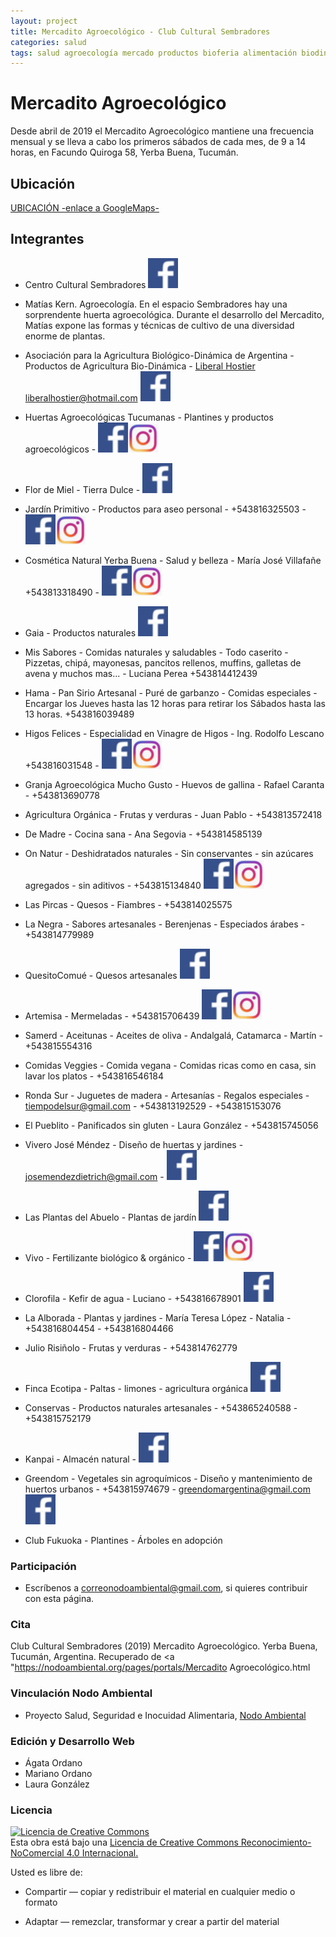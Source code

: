 ```yaml
---
layout: project
title: Mercadito Agroecológico - Club Cultural Sembradores
categories: salud
tags: salud agroecología mercado productos bioferia alimentación biodinámica agricultura verduras orgánico vegano celíaco artesanal 
---
```


# Mercadito Agroecológico

Desde abril de 2019 el Mercadito Agroecológico mantiene una frecuencia mensual y se lleva a cabo los primeros sábados de cada mes, de 9 a 14 horas, en Facundo Quiroga 58, Yerba Buena, Tucumán.

## Ubicación
<a href="https://www.google.com.ar/maps/place/Club+Cultural+Sembradores/@-26.8130156,-65.3028702,18z/data=!4m5!3m4!1s0x942242dc1da8b8cd:0xa8eb11d8f8dc31b8!8m2!3d-26.8124236!4d-65.3044657">UBICACIÓN -enlace a GoogleMaps-</a>

## Integrantes

- Centro Cultural Sembradores
<a href="https://www.facebook.com/Sembradores-294718317398299/">![facebook](/assets/images/facebook.png)</a>

- Matías Kern. Agroecología. En el espacio Sembradores hay una sorprendente huerta agroecológica. Durante el desarrollo del Mercadito, Matías expone las formas y técnicas de cultivo de una diversidad enorme de plantas.

- Asociación para la Agricultura Biológico-Dinámica de Argentina - Productos de Agricultura Bio-Dinámica -
<a href="http://aabda.com.ar/"> Liberal Hostier 
liberalhostier@hotmail.com <a href="https://www.facebook.com/AABDA.com.ar/?__tn__=kCH-R&eid=ARDEQbZI3CUgTjNPtyNDBnPKd8SfEi1_9Obyywx9PHFEXhH4cExCSfkotqD_OskM9qkVE-cbi0eiH7iz&hc_ref=ARQJDg6OZAbKde7sv1Y5Dvpzax54x11c9IMj154PyWlHjewPE71wxTnsNfocEcvXghM&fref=nf&__xts__[0]=68.ARCGi2TvY70VbO0HLTt_hcz-vOast48TVkeqkV8txeU6U8gVvzwvGOUy0V9JvB47KIzX8D-J_8sHa9S2JUvfyULbqD3z2VAf6KdsAMo0wXsm1N_C_hWil6hbro1hQ9JhtMOTY9K5TEq3MoV4C41C_0BI8hZsguO-V-UQPmRML37EZpuppHgxQk65rRBi4LxbBFMKs8kKfRZtwbclAPH4mhHukM3CuRPVwMEb-Ue7THeRd0f5aPBBDDzhC1sDWR6z2fxuX2s_Adu1NIR32Ks6MBGBCLaFMmJL5Amt2tbwwgyHh3nVipxNOvEurvOzJ1g5u0bPulEBXWTR8nOiOh_hHEeMCuQROoyjYOLurQ204brdAWDhbFcExeeU2PNdrRZFi4W2BvWPg5Zxv4xvcs6Vz2680taK9fPrQ8Min2jyqWmdB18RHl-ScKKC_Uf4Y-gj-uxWMgLTK33fm4JTeeEXBTqeUmHezK800hPiOIk8Me7lVyVn_h9W8CE3">![facebook](/assets/images/facebook.png)</a>

- Huertas Agroecológicas Tucumanas - Plantines y productos agroecológicos - 
<a href="https://www.facebook.com/hagroecotuc">![facebook](/assets/images/facebook.png)</a><a href="https://www.instagram.com/p/B6s18-bpNEH/?igshid=p7p1obq9h90i">![instagram](/assets/images/instagram.png)</a>

- Flor de Miel - Tierra Dulce - 
<a href="/www.facebook.com/FLOR-De-MIEL-1565672950120533/">![facebook](/assets/images/facebook.png)</a>

- Jardín Primitivo - Productos para aseo personal - +543816325503 -
<a href="https://www.facebook.com/Jardin-Primitivo-629459064103465/">![facebook](/assets/images/facebook.png)</a><a href="https://www.instagram.com/jardinprimitivo6/">![instagram](/assets/images/instagram.png)</a>

- Cosmética Natural Yerba Buena - Salud y belleza - María José Villafañe +543813318490 - 
<a href="https://www.facebook.com/mariajose.villafane?fref=search&__tn__=%2Cd%2CP-R&eid=ARBUGXZBxx2w3Aa7YfYRQsf2lQghkxggqrsKdB8dnH3bRcukA_DxIsuM9j6yfT5hetzAxXu9bm174OBb">![facebook](/assets/images/facebook.png)</a><a href="https://www.instagram.com/cosmetica_natural_yb/">![instagram](/assets/images/instagram.png)</a>

- Gaia - Productos naturales
<a href="https://www.facebook.com/gaiatucuman/">![facebook](/assets/images/facebook.png)</a>

- Mis Sabores - Comidas naturales y saludables - Todo caserito - Pizzetas, chipá, mayonesas, pancitos rellenos, muffins, galletas de avena y muchos mas... - Luciana Perea +543814412439 

- Hama - Pan Sirio Artesanal - Puré de garbanzo - Comidas especiales - Encargar los Jueves hasta las 12 horas para retirar los Sábados hasta las 13 horas. +543816039489

- Higos Felices - Especialidad en Vinagre de Higos - Ing. Rodolfo Lescano +543816031548 - <a href="http://higosfelices.blogspot.com/"> <a href="https://www.facebook.com/higosfelices/">![facebook](/assets/images/facebook.png)</a><a href="https://www.instagram.com/higosfelices/">![instagram](/assets/images/instagram.png)</a>

- Granja Agroecológica Mucho Gusto - Huevos de gallina - Rafael Caranta - +543813690778

- Agricultura Orgánica - Frutas y verduras - Juan Pablo - +543813572418

- De Madre - Cocina sana - Ana Segovia - +543814585139

- On Natur - Deshidratados naturales - Sin conservantes - sin azúcares agregados - sin aditivos - +543815134840 
<a href="https://www.facebook.com/OnNatur2019/">![facebook](/assets/images/facebook.png)</a><a href="https://www.instagram.com/onnatur_snack/">![instagram](/assets/images/instagram.png)</a>

- Las Pircas - Quesos - Fiambres - +543814025575

- La Negra - Sabores artesanales - Berenjenas - Especiados árabes - +543814779989

- QuesitoComué - Quesos artesanales
<a href="https://www.facebook.com/Quesito-Comu%C3%A9-403314730480844/?__tn__=%2Cd%2CP-R&eid=ARBauQJBN-tYxxJ0BlsLELxNrTfXSCGtBhFA69IovPErVUz5Dm0aEoYDS9aYPpMQYcgl08ooWuMj-dVQ">![facebook](/assets/images/facebook.png)</a>

- Artemisa - Mermeladas - +543815706439
<a href="https://www.facebook.com/Artemisatiendaconsciente/">![facebook](/assets/images/facebook.png)</a><a href="https://www.instagram.com/artemisatiendaconsciente/">![instagram](/assets/images/instagram.png)</a>

- Samerd - Aceitunas - Aceites de oliva - Andalgalá, Catamarca - Martín - +543815554316

- Comidas Veggies - Comida vegana - Comidas ricas como en casa, sin lavar los platos - +543816546184

- Ronda Sur - Juguetes de madera - Artesanías - Regalos especiales - tiempodelsur@gmail.com - +543813192529 - +543815153076

- El Pueblito - Panificados sin gluten - Laura González - +543815745056

- Vivero José Méndez - Diseño de huertas y jardines - josemendezdietrich@gmail.com -
<a href="https://www.facebook.com/viverojosemendez.dietrich">![facebook](/assets/images/facebook.png)</a>

- Las Plantas del Abuelo - Plantas de jardín
<a href="https://www.facebook.com/Las-Plantas-del-Abuelo-2024635344231753/">![facebook](/assets/images/facebook.png)</a>

- Vivo - Fertilizante biológico & orgánico - 
<a href="https://www.facebook.com/vivofertilizante/">![facebook](/assets/images/facebook.png)</a><a href="https://www.instagram.com/vivo_fertilizante/">![instagram](/assets/images/instagram.png)</a>

- Clorofila - Kefir de agua - Luciano - +543816678901
<a href="https://www.facebook.com/lasangreverde/">![facebook](/assets/images/facebook.png)</a>

- La Alborada - Plantas y jardines - María Teresa López - Natalia - +543816804454 - +543816804466

- Julio Risiñolo - Frutas y verduras - +543814762779

- Finca Ecotipa - Paltas - limones - agricultura orgánica
<a href="https://www.facebook.com/fincaecotipa/">![facebook](/assets/images/facebook.png)</a>

- Conservas - Productos naturales artesanales - +543865240588 - +543815752179

- Kanpai - Almacén natural -
<a href="https://www.facebook.com/Kanpaialmacennatural/?ref=timeline_chaining">![facebook](/assets/images/facebook.png)</a>

- Greendom - Vegetales sin agroquímicos - Diseño y mantenimiento de huertos urbanos - +543815974679 - greendomargentina@gmail.com 
<a href="https://www.facebook.com/greendomargentina/">![facebook](/assets/images/facebook.png)</a>

- Club Fukuoka - Plantines - Árboles en adopción

### Participación
- Escríbenos a correonodoambiental@gmail.com, si quieres contribuir con esta página.

### Cita
Club Cultural Sembradores (2019) Mercadito Agroecológico. Yerba Buena, Tucumán, Argentina. Recuperado de <a "https://nodoambiental.org/pages/portals/Mercadito Agroecológico.html</a>

### Vinculación Nodo Ambiental
- Proyecto Salud, Seguridad e Inocuidad Alimentaria, <a href="https://nodoambiental.org">Nodo Ambiental</a>

### Edición y Desarrollo Web
- Ágata Ordano
- Mariano Ordano
- Laura González

### Licencia
<a rel="license" href="http://creativecommons.org/licenses/by-nc/4.0/"><img alt="Licencia de Creative Commons" style="border-width:0" src="https://licensebuttons.net/l/by-nc/4.0/88x31.png" /></a><br />Esta obra está bajo una <a rel="license" href="https://creativecommons.org/licenses/by-nc/4.0/deed.es_ES">Licencia de Creative Commons Reconocimiento-NoComercial 4.0 Internacional.</a>

Usted es libre de:

+ Compartir — copiar y redistribuir el material en cualquier medio o formato

+ Adaptar — remezclar, transformar y crear a partir del material



